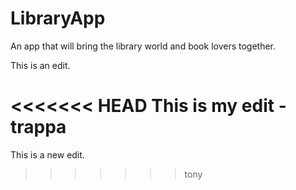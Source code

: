 # LibraryApp
An app that will bring the library world and book lovers together.

This is an edit. 

<<<<<<< HEAD
This is my edit - trappa
=======
This is a new edit.
>>>>>>> tony
